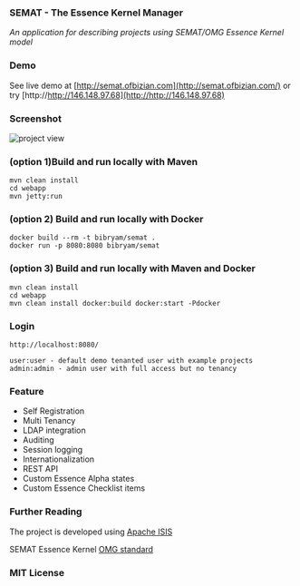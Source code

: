 ### SEMAT - The Essence Kernel Manager

*An application for describing projects using SEMAT/OMG Essence Kernel model*

### Demo

See live demo at [http://semat.ofbizian.com](http://semat.ofbizian.com/) or try [http://http://146.148.97.68](http://http://146.148.97.68) 

### Screenshot

![project view](https://1.bp.blogspot.com/-t1q9q2xaP6Q/WBmgyZ-7rnI/AAAAAAAAGn8/cKWm8rg-UysGxRQucrxvnnwOmcwxhgO1QCLcB/s1600/Screen%2BShot%2B2016-11-02%2Bat%2B08.05.16%2B1.png)

### (option 1)Build and run locally with Maven
    mvn clean install
    cd webapp
    mvn jetty:run

### (option 2) Build and run locally with Docker
    docker build --rm -t bibryam/semat .
    docker run -p 8080:8080 bibryam/semat

### (option 3) Build and run locally with Maven and Docker
    mvn clean install
    cd webapp
    mvn clean install docker:build docker:start -Pdocker

### Login
    http://localhost:8080/

    user:user - default demo tenanted user with example projects
    admin:admin - admin user with full access but no tenancy

### Feature
 - Self Registration
 - Multi Tenancy
 - LDAP integration
 - Auditing
 - Session logging
 - Internationalization
 - REST API
 - Custom Essence Alpha states
 - Custom Essence Checklist items

### Further Reading
The project is developed using [Apache ISIS](http://isis.apache.org/)

SEMAT Essence Kernel [OMG standard](http://www.omg.org/spec/Essence/1.1/)

### MIT License
